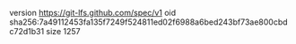 version https://git-lfs.github.com/spec/v1
oid sha256:7a49112453fa135f7249f524811ed02f6988a6bed243bf73ae800cbdc72d1b31
size 1257
